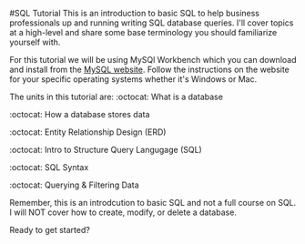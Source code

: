 #SQL Tutorial
This is an introduction to basic SQL to help business professionals up and running writing SQL database queries.  I'll cover topics at a high-level and share some base terminology you should familiarize yourself with.  

For this tutorial we will be using MySQl Workbench which you can download and install from the [MySQL website](https://dev.mysql.com/downloads/workbench/).  Follow the instructions on the website for your specific operating systems whether it's Windows or Mac. 

The units in this tutorial are:
:octocat: What is a database

:octocat: How a database stores data

:octocat: Entity Relationship Design (ERD)

:octocat: Intro to Structure Query Langugage (SQL)

:octocat: SQL Syntax

:octocat: Querying & Filtering Data

Remember, this is an introdcution to basic SQL and not a full course on SQL. I will NOT cover how to create, modify, or delete a database. 

Ready to get started? 
